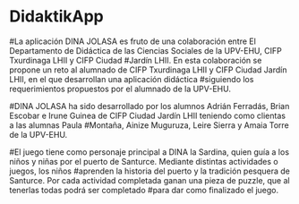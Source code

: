 # DidaktikApp

#La aplicación DINA JOLASA es fruto de una colaboración entre El Departamento de Didáctica de las Ciencias Sociales de la UPV-EHU, CIFP Txurdinaga LHII y CIFP Ciudad #Jardín LHII. En esta colaboración se propone un reto al alumnado de CIFP Txurdinaga LHII y CIFP Ciudad Jardín LHII, en el que desarrollan una aplicación didáctica #siguiendo los requerimientos propuestos por el alumnado de la UPV-EHU. 

#DINA JOLASA ha sido desarrollado por los alumnos Adrián Ferradás, Brian Escobar e Irune Guinea de CIFP Ciudad Jardín LHII teniendo como clientas a las alumnas Paula #Montaña, Ainize Muguruza, Leire Sierra y Amaia Torre de la UPV-EHU.

#El juego tiene como personaje principal a DINA la Sardina, quien guía a los niños y niñas por el puerto de Santurce. Mediante distintas actividades o juegos, los niños #aprenden la historia del puerto y la tradición pesquera de Santurce. Por cada actividad completada ganan una pieza de puzzle, que al tenerlas todas podrá ser completado #para dar como finalizado el juego.

